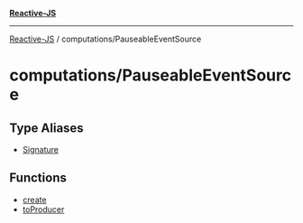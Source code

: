 [**Reactive-JS**](../../README.md)

***

[Reactive-JS](../../README.md) / computations/PauseableEventSource

# computations/PauseableEventSource

## Type Aliases

- [Signature](type-aliases/Signature.md)

## Functions

- [create](functions/create.md)
- [toProducer](functions/toProducer.md)
